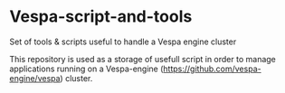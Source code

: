 # Vespa-script-and-tools
Set of tools &amp; scripts useful to handle a Vespa engine cluster

This repository is used as a storage of usefull script in order to manage applications running on a Vespa-engine (https://github.com/vespa-engine/vespa) cluster.
